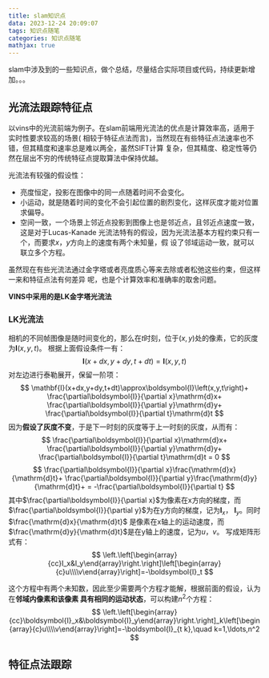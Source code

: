 ```yaml
---
title: slam知识点
data: 2023-12-24 20:09:07
tags: 知识点随笔
categories: 知识点随笔
mathjax: true
---
```


slam中涉及到的一些知识点，做个总结，尽量结合实际项目或代码，持续更新增加。。。

## 光流法跟踪特征点
以vins中的光流前端为例子。在slam前端用光流法的优点是计算效率高，适用于实时性要求较高的场景(
相较于特征点法而言)，当然现在有些特征点法速率也不错，但其精度和速率总是难以两全，虽然SIFT计算
复杂，但其精度、稳定性等仍然在层出不穷的传统特征点提取算法中保持优越。

光流法有较强的假设性：

- 亮度恒定，投影在图像中的同一点随着时间不会变化。
- 小运动，就是随着时间的变化不会引起位置的剧烈变化，这样灰度才能对位置求偏导。
- 空间一致，一个场景上邻近点投影到图像上也是邻近点，且邻近点速度一致，这是对于Lucas-Kanade
光流法特有的假设，因为光流法基本方程约束只有一个，而要求$x$，$y$方向上的速度有两个未知量，假
设了邻域运动一致，就可以联立多个方程。

虽然现在有些光流法通过金字塔或者亮度质心等来去除或者松弛这些约束，但这样一来和特征点法有何差异
呢，也是个计算效率和准确率的取舍问题。

**VINS中采用的是LK金字塔光流法**

### LK光流法
相机的不同帧图像是随时间变化的，那么在$t$时刻，位于$(x,y)$处的像素，它的灰度为$\mathbf{I}(x,y,t)$。
根据上面假设条件一有：
$$
    \mathbf{I}(x+dx,y+dy,t+dt) = \mathbf{I}(x,y,t)
$$
对左边进行泰勒展开，保留一阶项：
$$
    \mathbf{I}(x+dx,y+dy,t+dt)\approx\boldsymbol{I}\left(x,y,t\right)+
    \frac{\partial\boldsymbol{I}}{\partial x}\mathrm{d}x+
    \frac{\partial\boldsymbol{I}}{\partial y}\mathrm{d}y+
    \frac{\partial\boldsymbol{I}}{\partial t}\mathrm{d}t
$$
因为**假设了灰度不变**，于是下一时刻的灰度等于上一时刻的灰度，从而有：
$$
    \frac{\partial\boldsymbol{I}}{\partial x}\mathrm{d}x+
    \frac{\partial\boldsymbol{I}}{\partial y}\mathrm{d}y+
    \frac{\partial\boldsymbol{I}}{\partial t}\mathrm{d}t = 0
$$
$$
     \frac{\partial\boldsymbol{I}}{\partial x}\frac{\mathrm{d}x}{\mathrm{d}t}+
    \frac{\partial\boldsymbol{I}}{\partial y}\frac{\mathrm{d}y}{\mathrm{d}t}+
    = -\frac{\partial\boldsymbol{I}}{\partial t}
$$
其中$\frac{\partial\boldsymbol{I}}{\partial x}$为像素在x方向的梯度，而
$\frac{\partial\boldsymbol{I}}{\partial y}$为在y方向的梯度，记为$\mathbf{I}_{x}$，
$\mathbf{I}_y$。同时$\frac{\mathrm{d}x}{\mathrm{d}t}$
是像素在x轴上的运动速度，而$\frac{\mathrm{d}y}{\mathrm{d}t}$是在y轴上的速度，记为$u$，$v$。
写成矩阵形式有：
$$
\left.\left[\begin{array}{cc}I_x&I_y\end{array}\right.\right]\left[\begin{array}{c}u\\\\v\end{array}\right]=-\boldsymbol{I}_t
$$

这个方程中有两个未知数，因此至少需要两个方程才能解，根据前面的假设，认为在**邻域内像素和该像素
具有相同的运动状态**，可以构建$n^{2}$个方程：
$$
\left.\left[\begin{array}{cc}\boldsymbol{I}_x&\boldsymbol{I}_y\end{array}\right.\right]_k\left[\begin{array}{c}u\\\\v\end{array}\right]=-\boldsymbol{I}_{t k},\quad k=1,\ldots,n^2
$$

## 特征点法跟踪

